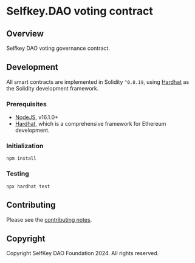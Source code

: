 # Selfkey.DAO voting contract

## Overview
Selfkey DAO voting governance contract.

## Development

All smart contracts are implemented in Solidity `^0.8.19`, using [Hardhat](https://hardhat.org/) as the Solidity development framework.

### Prerequisites

* [NodeJS](htps://nodejs.org), v16.1.0+
* [Hardhat](https://hardhat.org/), which is a comprehensive framework for Ethereum development.

### Initialization

    npm install

### Testing

    npx hardhat test

## Contributing
Please see the [contributing notes](CONTRIBUTING.md).

## Copyright
Copyright SelfKey DAO Foundation 2024. All rights reserved.
